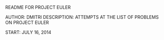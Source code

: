README FOR PROJECT EULER

AUTHOR:      DMITRI 
DESCRIPTION: ATTEMPTS AT THE LIST OF PROBLEMS ON PROJECT EULER

START: JULY 16, 2014

